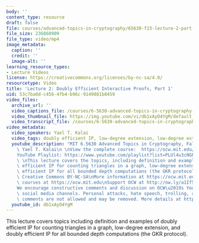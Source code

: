 ```yaml
---
body: ''
content_type: resource
draft: false
file: courses/advanced-topics-in-cryptography/65630-f23-lecture-2-part-1_360p_16_9.mp4
file_size: 236860909
file_type: video/mp4
image_metadata:
  caption: ''
  credit: ''
  image-alt: ''
learning_resource_types:
- Lecture Videos
license: https://creativecommons.org/licenses/by-nc-sa/4.0/
resourcetype: Video
title: 'Lecture 2: Doubly Efficient Interactive Proofs, Part 1'
uid: 53c7ba0d-c456-4fb4-b96c-9149081b8459
video_files:
  archive_url: ''
  video_captions_file: /courses/6-5630-advanced-topics-in-cryptography-fall-2023/1sI5XbOWUfLr-1_QbcWRfyyiHud-iEL0U_transcript.webvtt
  video_thumbnail_file: https://img.youtube.com/vi/db1xAyO4YgM/default.jpg
  video_transcript_file: /courses/6-5630-advanced-topics-in-cryptography-fall-2023/1sI5XbOWUfLr-1_QbcWRfyyiHud-iEL0U_transcript.pdf
video_metadata:
  video_speakers: Yael T. Kalai
  video_tags: doubly efficient IP, low-degree extension, low-degree extension, 6-5630-advanced-topics-in-cryptography-fall-2023
  youtube_description: "MIT 6.5630 Advanced Topics in Cryptography, Fall 2023\nInstructor:\
    \ Yael T. Kalai\n \nView the complete course:  https://ocw.mit.edu/courses/6-5630-advanced-topics-in-cryptography-fall-2023/\n\
    YouTube Playlist: https://www.youtube.com/playlist?list=PLUl4u3cNGP61EZllk7zwgvPbI4kbnKhWz\n\
    \ \nThis lecture covers the topics, including definition and examples of doubly\
    \ efficient IP for counting triangles in a graph, low-degree extension, and doubly\
    \ efficient IP for all bounded depth computations (the GKR protocol).\n \nLicense:\
    \ Creative Commons BY-NC-SA\nMore information at https://ocw.mit.edu/terms\nMore\
    \ courses at https://ocw.mit.edu\nSupport OCW at http://ow.ly/a1If50zVRlQ\n \n\
    We encourage constructive comments and discussion on OCW\u2019s YouTube and other\
    \ social media channels. Personal attacks, hate speech, trolling, and inappropriate\
    \ comments are not allowed and may be removed. More details at https://ocw.mit.edu/comments."
  youtube_id: db1xAyO4YgM
---
```

This lecture covers topics including definition and examples of doubly efficient IP for counting triangles in a graph, low-degree extension, and doubly efficient IP for all bounded depth computations (the GKR protocol).